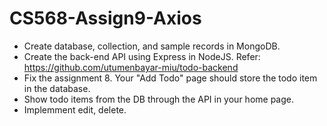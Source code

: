 # CS568-Assign9-Axios

- Create database, collection, and sample records in MongoDB.
- Create the back-end API using Express in NodeJS. Refer: https://github.com/utumenbayar-miu/todo-backend
- Fix the assignment 8. Your "Add Todo" page should store the todo item in the database.
- Show todo items from the DB through the API in your home page.
- Implemment edit, delete. 
